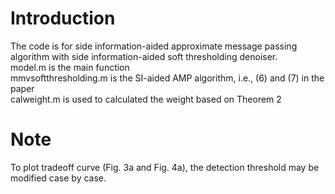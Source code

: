 # Introduction
The code is for side information-aided approximate message passing algorithm with side information-aided soft thresholding denoiser.<br>
model.m is the main function <br>
mmvsoftthresholding.m is the SI-aided AMP algorithm, i.e., (6) and (7) in the paper <br>
calweight.m is used to calculated the weight based on Theorem 2 <br>
# Note
To plot tradeoff curve (Fig. 3a and Fig. 4a), the detection threshold may be modified case by case.
